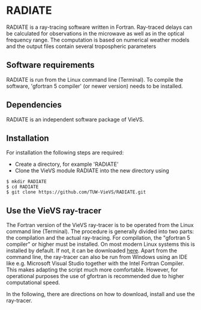 
# RADIATE

RADIATE is a ray-tracing software written in Fortran. Ray-traced delays can be calculated for observations in the microwave as well as in the optical frequency range. The computation is based on numerical weather models and the output files contain several tropospheric parameters


## Software requirements

RADIATE is run from the Linux command line (Terminal). To compile the software, 'gfortran 5 compiler' (or newer version) needs to be installed.


## Dependencies

RADIATE is an independent software package of VieVS.


## Installation

For installation the following steps are required:
* Create a directory, for example 'RADIATE'
* Clone the VieVS module RADIATE into the new directory using

```
$ mkdir RADIATE
$ cd RADIATE
$ git clone https://github.com/TUW-VieVS/RADIATE.git
```


## Use the VieVS ray-tracer ##

The Fortran version of the VieVS ray-tracer is to be operated from the Linux command line (Terminal). The procedure is generally divided into two parts: the compilation and the actual ray-tracing. For compilation, the "gfortran 5 compiler" or higher must be installed. On most modern Linux systems this is installed by default. If not, it can be downloaded [here](https://gcc.gnu.org/wiki/GFortran). Apart from the command line, the ray-tracer can also be run from Windows using an IDE like e.g. Microsoft Visual Studio together with the Intel Fortran Compiler. This makes adapting the script much more comfortable. However, for operational purposes the use of gfortran is recommended due to higher computational speed.

In the following, there are directions on how to download, install and use the ray-tracer.



